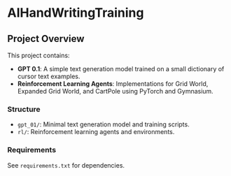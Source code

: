 # AIHandWritingTraining

## Project Overview

This project contains:
- **GPT 0.1**: A simple text generation model trained on a small dictionary of cursor text examples.
- **Reinforcement Learning Agents**: Implementations for Grid World, Expanded Grid World, and CartPole using PyTorch and Gymnasium.

### Structure
- `gpt_01/`: Minimal text generation model and training scripts.
- `rl/`: Reinforcement learning agents and environments.

### Requirements
See `requirements.txt` for dependencies.